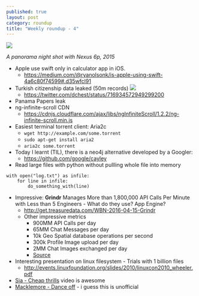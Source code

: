 ```yaml
---
published: true
layout: post
category: roundup
title: "Weekly roundup - 4"
---
```


![](https://devdala.files.wordpress.com/2016/04/img_20151217_174337-pano-compressor.jpg)

*A panorama night shot with Nexus 6p, 2015*

* Apple use swift only in calculator app in iOS. 
	* https://medium.com/@ryanolsonk/is-apple-using-swift-4a6c80f74599#.d35wfcl91
* Turkish citizenship data leaked (50m records)
![](https://pbs.twimg.com/media/CfMQMaeWEAA7iuK.jpg:large)
	* https://twitter.com/dchest/status/716934572949299200
* Panama Papers leak
* ng-infinite-scroll CDN
	* https://cdnjs.cloudflare.com/ajax/libs/ngInfiniteScroll/1.2.2/ng-infinite-scroll.min.js
* Easiest terminal torrent client: Aria2c
	* `wget http://example.com/some.torrent`
    * `sudo apt-get install aria2`
    * `aria2c some.torrent`
* Today I learnt (TIL), there is a neo4j alternative developed by a Googler:
	* https://github.com/google/cayley
* Read large files with python without pullling whole file into memory
```
with open("log.txt") as infile:
    for line in infile:
        do_something_with(line)
```
* Impressive: **Grindr** Manages More than 1,800,000 API Calls Per Minute with Less than 5 Engineers - What do they use? App Engine?
	* http://get.treasuredata.com/WBN-2016-04-15-Grindr
    * Other impressive metrics
    	* 900MM API Calls per day
		* 65MM Chat Messages per day
		* 10k Geo Spatial database operations per second
		* 300k Profile Image upload per day
		* 2MM Chat Images exchanged per day
        * [Source](http://stackoverflow.com/jobs/companies/grindr)
* Interesting presentation on linux filesystem - Trials with 1 billion files
	* http://events.linuxfoundation.org/slides/2010/linuxcon2010_wheeler.pdf
* [Sia - Cheap thrills](https://www.youtube.com/watch?v=nYh-n7EOtMA) video is awesome
* [Macklemore - Dance off](https://www.youtube.com/watch?v=UwsR5LC0mII) - i guess this is unofficial
